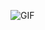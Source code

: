 
![GIF](https://github.com/Darkness1853/programming-C/blob/Darkness1853-patch-1/bongo-cat-typing.gif)
